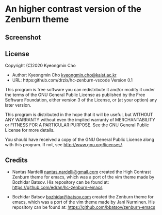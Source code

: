 # An higher contrast version of the Zenburn theme

## Screenshot



## License

Copyright (C)2020 Kyeongmin Cho

- Author: Kyeongmin Cho <kyeongmin.cho@kaist.ac.kr>
- URL: https:github.com/drzix/hc-zenburn-vscode
Version 0.1

This program is free software you can redistribute it and/or modify
it under the terms of the GNU General Public License as published by
the Free Software Foundation, either version 3 of the License, or
(at your option) any later version.

This program is distributed in the hope that it will be useful,
but WITHOUT ANY WARRANTY without even the implied warranty of
MERCHANTABILITY or FITNESS FOR A PARTICULAR PURPOSE.  See the
GNU General Public License for more details.

You should have received a copy of the GNU General Public License
along with this program.  If not, see <http://www.gnu.org/licenses/>.

## Credits

- Nantas Nardelli <nantas.nardelli@gmail.com> created the High Contrast
Zenburn theme for emacs, which was a port of the vim theme made by Bozhidar Batsov. His repository can be found at: https://github.com/edran/hc-zenburn-emacs

- Bozhidar Batsov <bozhidar@batsov.com> created the Zenburn theme
for emacs, which was a port of the vim theme made by Jani Nurminen.
His repository can be found at: https://github.com/bbatsov/zenburn-emacs
